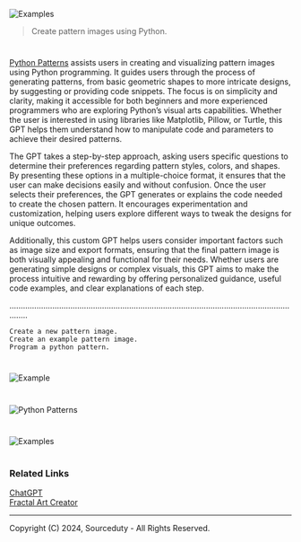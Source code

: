 ![Examples](https://github.com/user-attachments/assets/391031ba-bce1-4a46-a386-f47b33eb5b9c)

> Create pattern images using Python.

#

[Python Patterns](https://chatgpt.com/g/g-sP1nrxmOj-python-patterns) assists users in creating and visualizing pattern images using Python programming. It guides users through the process of generating patterns, from basic geometric shapes to more intricate designs, by suggesting or providing code snippets. The focus is on simplicity and clarity, making it accessible for both beginners and more experienced programmers who are exploring Python’s visual arts capabilities. Whether the user is interested in using libraries like Matplotlib, Pillow, or Turtle, this GPT helps them understand how to manipulate code and parameters to achieve their desired patterns.

The GPT takes a step-by-step approach, asking users specific questions to determine their preferences regarding pattern styles, colors, and shapes. By presenting these options in a multiple-choice format, it ensures that the user can make decisions easily and without confusion. Once the user selects their preferences, the GPT generates or explains the code needed to create the chosen pattern. It encourages experimentation and customization, helping users explore different ways to tweak the designs for unique outcomes.

Additionally, this custom GPT helps users consider important factors such as image size and export formats, ensuring that the final pattern image is both visually appealing and functional for their needs. Whether users are generating simple designs or complex visuals, this GPT aims to make the process intuitive and rewarding by offering personalized guidance, useful code examples, and clear explanations of each step.

....................................................................................................................................

```
Create a new pattern image.
Create an example pattern image.
Program a python pattern.
```

#

![Example](https://github.com/user-attachments/assets/2dc57b49-f1e1-4f7b-9bc3-3dcad0eaac15)

#

![Python Patterns](https://github.com/user-attachments/assets/e857af57-e42c-4c68-843b-a730bcc669b6)

#

![Examples](https://github.com/user-attachments/assets/588733ae-310c-40e6-9f0c-36bbd758b34f)

#
### Related Links

[ChatGPT](https://github.com/sourceduty/ChatGPT)
<br>
[Fractal Art Creator](https://github.com/sourceduty/Fractal_Art_Creator)

***
Copyright (C) 2024, Sourceduty - All Rights Reserved.
